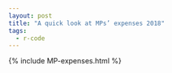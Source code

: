 ```yaml
---
layout: post
title: "A quick look at MPs’ expenses 2018"
tags:
  - r-code
---
```


{% include MP-expenses.html %}
